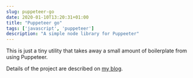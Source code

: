 ```yaml
---
slug: puppeteer-go
date: 2020-01-10T13:20:31+01:00
title: "Puppeteer go"
tags: ['javascript', 'puppeteer']
description: "A simple node library for Puppeeter"
---
```


This is just a tiny utility that takes away a small amount of boilerplate from 
using Puppeteer. 

Details of the project are described on [my blog](/puppeteer-go/).